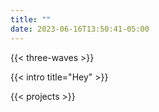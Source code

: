 ```yaml
---
title: ""
date: 2023-06-16T13:50:41-05:00
---
```

{{< three-waves >}}

{{< intro title="Hey" >}}

{{< projects >}}

